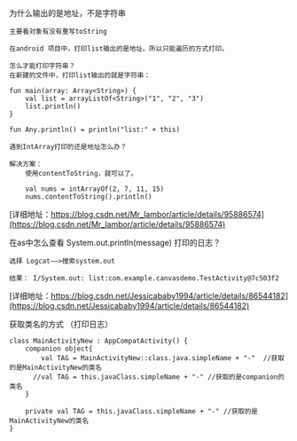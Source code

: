 
为什么输出的是地址，不是字符串
```
主要看对象有没有重写toString

在android 项目中，打印list输出的是地址。所以只能遍历的方式打印。

怎么才能打印字符串？
在新建的文件中，打印list输出的就是字符串：

fun main(array: Array<String>) {
    val list = arrayListOf<String>("1", "2", "3")
    list.println()
}

fun Any.println() = println("list:" + this)

遇到IntArray打印的还是地址怎么办？

解决方案：
    使用contentToString，就可以了。

    val nums = intArrayOf(2, 7, 11, 15)
    nums.contentToString().println()

```
[详细地址：https://blog.csdn.net/Mr_lambor/article/details/95886574](https://blog.csdn.net/Mr_lambor/article/details/95886574)

在as中怎么查看 System.out.println(message) 打印的日志？
```
选择 Logcat——>搜索system.out

结果： I/System.out: list:com.example.canvasdemo.TestActivity@7c503f2
```
[详细地址：https://blog.csdn.net/Jessicababy1994/article/details/86544182](https://blog.csdn.net/Jessicababy1994/article/details/86544182)

获取类名的方式 （打印日志）
```
class MainActivityNew : AppCompatActivity() {
    companion object{
        val TAG = MainActivityNew::class.java.simpleName + "-"  //获取的是MainActivityNew的类名
      //val TAG = this.javaClass.simpleName + "-" //获取的是companion的类名
    }

    private val TAG = this.javaClass.simpleName + "-" //获取的是MainActivityNew的类名
}


```